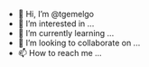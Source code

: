 - 👋 Hi, I’m @tgemelgo
- 👀 I’m interested in ...
- 🌱 I’m currently learning ...
- 💞️ I’m looking to collaborate on ...
- 📫 How to reach me ...

<!---
tgemelgo/tgemelgo is a ✨ special ✨ repository because its `README.md` (this file) appears on your GitHub profile.
You can click the Preview link to take a look at your changes.
--->
